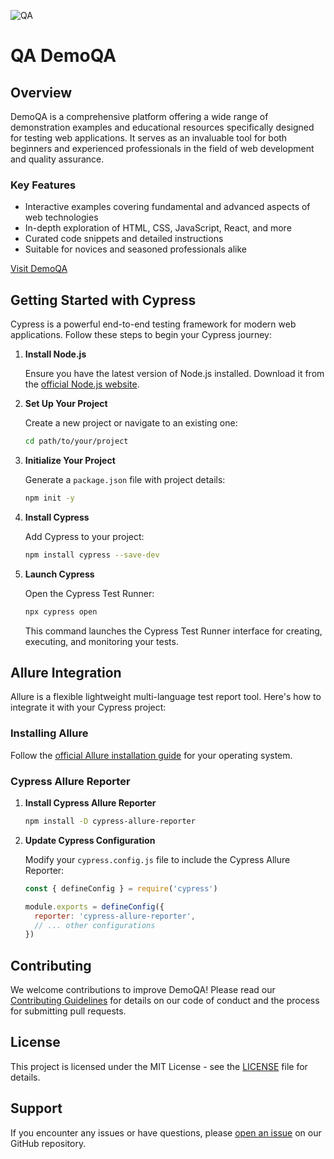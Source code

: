 
![QA](https://github.com/byKosta/DemoQATest/blob/master/Screenshot_500.png)

# QA DemoQA

## Overview

DemoQA is a comprehensive platform offering a wide range of demonstration examples and educational resources specifically designed for testing web applications. It serves as an invaluable tool for both beginners and experienced professionals in the field of web development and quality assurance.

### Key Features

- Interactive examples covering fundamental and advanced aspects of web technologies
- In-depth exploration of HTML, CSS, JavaScript, React, and more
- Curated code snippets and detailed instructions
- Suitable for novices and seasoned professionals alike

[Visit DemoQA](https://demoqa.com)

## Getting Started with Cypress

Cypress is a powerful end-to-end testing framework for modern web applications. Follow these steps to begin your Cypress journey:

1. **Install Node.js**
   
   Ensure you have the latest version of Node.js installed. Download it from the [official Node.js website](https://nodejs.org/en/download/current).

2. **Set Up Your Project**
   
   Create a new project or navigate to an existing one:

   ```bash
   cd path/to/your/project
   ```

3. **Initialize Your Project**
   
   Generate a `package.json` file with project details:

   ```bash
   npm init -y
   ```

4. **Install Cypress**
   
   Add Cypress to your project:

   ```bash
   npm install cypress --save-dev
   ```

5. **Launch Cypress**
   
   Open the Cypress Test Runner:

   ```bash
   npx cypress open
   ```

   This command launches the Cypress Test Runner interface for creating, executing, and monitoring your tests.

## Allure Integration

Allure is a flexible lightweight multi-language test report tool. Here's how to integrate it with your Cypress project:

### Installing Allure

Follow the [official Allure installation guide](https://allurereport.org/docs/gettingstarted-installation/) for your operating system.

### Cypress Allure Reporter

1. **Install Cypress Allure Reporter**

   ```bash
   npm install -D cypress-allure-reporter
   ```

2. **Update Cypress Configuration**

   Modify your `cypress.config.js` file to include the Cypress Allure Reporter:

   ```javascript
   const { defineConfig } = require('cypress')

   module.exports = defineConfig({
     reporter: 'cypress-allure-reporter',
     // ... other configurations
   })
   ```

## Contributing

We welcome contributions to improve DemoQA! Please read our [Contributing Guidelines](CONTRIBUTING.md) for details on our code of conduct and the process for submitting pull requests.

## License

This project is licensed under the MIT License - see the [LICENSE](LICENSE) file for details.

## Support

If you encounter any issues or have questions, please [open an issue](https://github.com/your-repo/issues) on our GitHub repository.
